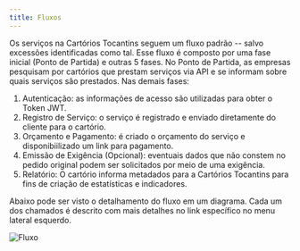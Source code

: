 ```yaml
---
title: Fluxos
---
```


Os serviços na Cartórios Tocantins seguem um fluxo padrão -- salvo excessões identificadas como tal. Esse fluxo é composto por uma fase inicial (Ponto de Partida) e outras 5 fases. No Ponto de Partida, as empresas pesquisam por cartórios que prestam serviços via API e se informam sobre quais serviços são prestados. Nas demais fases:

1. Autenticação: as informações de acesso são utilizadas para obter o Token JWT.
2. Registro de Serviço: o serviço é registrado e enviado diretamente do cliente para o cartório.
3. Orçamento e Pagamento: é criado o orçamento do serviço e disponibiilizado um link para pagamento.
4. Emissão de Exigência (Opcional): eventuais dados que não constem no pedido original podem ser solicitados por meio de uma exigência.
5. Relatório: O cartório informa metadados para a Cartórios Tocantins para fins de criação de estatísticas e indicadores.

Abaixo pode ser visto o detalhamento do fluxo em um diagrama. Cada um dos chamados é descrito com mais detalhes no link específico no menu lateral esquerdo.

![Fluxo](img/fluxo.png)


